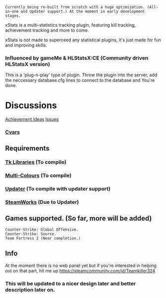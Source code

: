 ``Currently being re-built from scratch with a huge optimization. (All-in-one and Updater support.) At the moment in early development stages.``

xStats is a multi-statistics tracking plugin, featuring kill tracking, achievement tracking and more to come.

xStats is not made to superceed any statistical plugins, it's just made for fun and improving skills.

### Influenced by gameMe & HLStatsX:CE (Community driven HLStatsX version) 

This is a 'plug-n-play' type of plugin. Throw the plugin into the server, add the neccessary database.cfg lines to connect to the database and You're done.

# Discussions
[Achievement Ideas](https://github.com/Teamkiller324/Xstats/discussions/2)
[Issues](https://github.com/Teamkiller324/Xstats/discussions/3)

### [Cvars](https://github.com/Teamkiller324/Xstats/blob/main/Cvars.md)

## Requirements
### [Tk Libraries](https://github.com/Teamkiller324/Tklib) (To compile)

### [Multi-Colours](https://github.com/Bara/Multi-Colors) (To compile)

### [Updater](https://github.com/Teamkiller324/Updater) (To compile with updater support)

### [SteamWorks](http://users.alliedmods.net/~kyles/builds/SteamWorks/) (Due to Updater)

## Games supported. (So far, more will be added)
```
Counter-Strike: Global Offensive.
Counter-Strike: Source.
Team Fortress 2 (Near completion.)
```

## Info
At the moment there is no web panel yet but if you're interested in helping out on that part, hit me up https://steamcommunity.com/id/Teamkiller324

### This will be updated to a nicer design later and better description later on.
